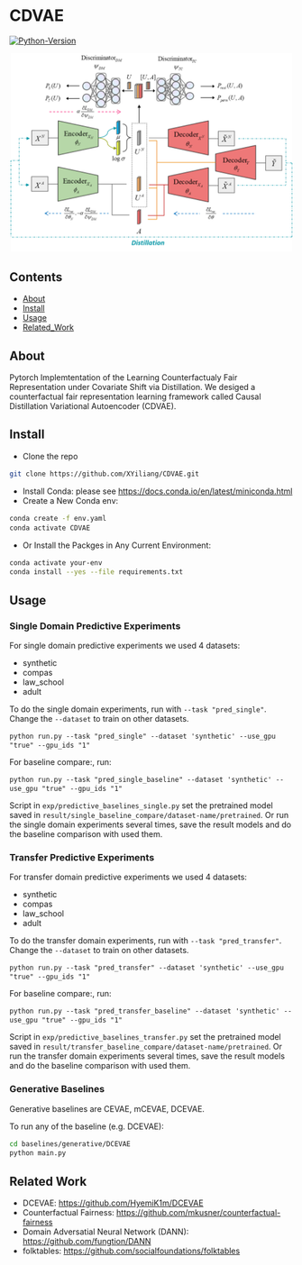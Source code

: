 # CDVAE

[![Python-Version](https://img.shields.io/badge/Python-3.11-brightgreen)](https://github.com/XYiliang/CDVAE)

<p align="center">
    <img src="./CDVAE_framwork.png" width="500px"></img>
</p>

## Contents

- [About](#about)
- [Install](#install)
- [Usage](#usage)
- [Related_Work](#related_work)

## About <a name = "about"></a>

Pytorch Implemtentation of the Learning Counterfactualy Fair Representation under Covariate Shift via Distillation. We desiged a counterfactual fair representation learning framework called Causal Distillation Variational Autoencoder (CDVAE).

## Install <a name = "install"></a>

- Clone the repo
``` sh
git clone https://github.com/XYiliang/CDVAE.git
```

- Install Conda: please see https://docs.conda.io/en/latest/miniconda.html
- Create a New Conda env:

``` sh
conda create -f env.yaml
conda activate CDVAE
```
- Or Install the Packges in Any Current Environment:

```sh
conda activate your-env
conda install --yes --file requirements.txt
```

## Usage <a name = "usage"></a>

### Single Domain Predictive Experiments

For single domain predictive experiments we used 4 datasets:
 - synthetic
 - compas
 - law_school
 - adult

To do the single domain experiments, run with ```--task "pred_single"```. Change the ```--dataset``` to train on other datasets.

```
python run.py --task "pred_single" --dataset 'synthetic' --use_gpu "true" --gpu_ids "1"
```

For baseline compare:, run:
```
python run.py --task "pred_single_baseline" --dataset 'synthetic' --use_gpu "true" --gpu_ids "1"
```
Script in ```exp/predictive_baselines_single.py``` set the pretrained model saved in ```result/single_baseline_compare/dataset-name/pretrained```. Or run the single domain experiments several times, save the result models and do the baseline comparison with used them.


### Transfer Predictive Experiments

For transfer domain predictive experiments we used 4 datasets:
 - synthetic
 - compas
 - law_school
 - adult

To do the transfer domain experiments, run with ```--task "pred_transfer"```. Change the ```--dataset``` to train on other datasets.

```
python run.py --task "pred_transfer" --dataset 'synthetic' --use_gpu "true" --gpu_ids "1"
```

For baseline compare:, run:
```
python run.py --task "pred_transfer_baseline" --dataset 'synthetic' --use_gpu "true" --gpu_ids "1"
```
Script in ```exp/predictive_baselines_transfer.py``` set the pretrained model saved in ```result/transfer_baseline_compare/dataset-name/pretrained```. Or run the transfer domain experiments several times, save the result models and do the baseline comparison with used them.

### Generative Baselines

Generative baselines are CEVAE, mCEVAE, DCEVAE.

To run any of the baseline (e.g. DCEVAE):

```bash
cd baselines/generative/DCEVAE
python main.py
```

## Related Work <a name = "related_work"></a>

- DCEVAE: https://github.com/HyemiK1m/DCEVAE
- Counterfactual Fairness: https://github.com/mkusner/counterfactual-fairness
- Domain Adversatial Neural Network (DANN): https://github.com/fungtion/DANN
- folktables: https://github.com/socialfoundations/folktables

